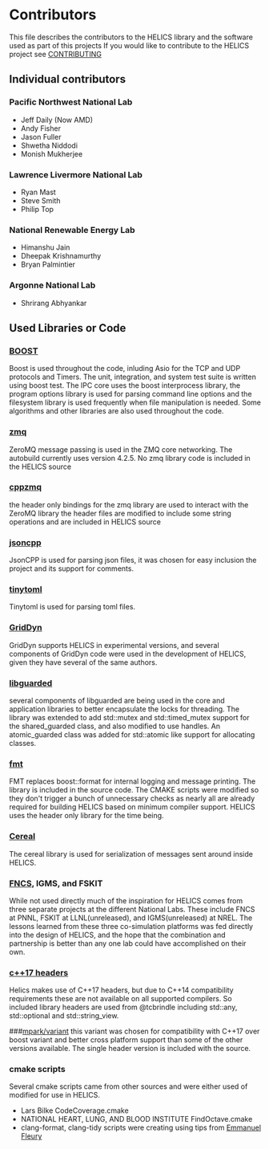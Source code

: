 # Contributors
This file describes the contributors to the HELICS library and the software used as part of this projects
If you would like to contribute to the HELICS project see [CONTRIBUTING](CONTRIBUTING.md)
## Individual contributors
### Pacific Northwest National Lab
 - Jeff Daily (Now AMD)
 - Andy Fisher
 - Jason Fuller
 - Shwetha Niddodi
 - Monish Mukherjee

### Lawrence Livermore National Lab
 - Ryan Mast
 - Steve Smith
 - Philip Top

### National Renewable Energy Lab
 - Himanshu Jain
 - Dheepak Krishnamurthy
 - Bryan Palmintier

### Argonne National Lab
 - Shrirang Abhyankar
 
## Used Libraries or Code

### [BOOST](www.boost.org)
  Boost is used throughout the code, inluding Asio for the TCP and UDP protocols and Timers.  The unit, integration, and system test suite is written using boost test.  The IPC core uses the boost interprocess library, the program options library is used for parsing command line options and the filesystem library is used frequently when file manipulation is needed.  Some algorithms and other libraries are also used throughout the code.

### [zmq](www.zeromq.org)
  ZeroMQ message passing is used in the ZMQ core networking.  The autobuild currently uses version 4.2.5. No zmq library code is included in the HELICS source
  
### [cppzmq](https://github.com/zeromq/cppzmq)
  the header only bindings for the zmq library are used to interact with the ZeroMQ library the header files are modified to include some string operations and are included in HELICS source

### [jsoncpp](https://github.com/open-source-parsers/jsoncpp)
  JsonCPP is used for parsing json files, it was chosen for easy inclusion the project and its support for comments.

### [tinytoml](https://github.com/mayah/tinytoml)
  Tinytoml is used for parsing toml files.  

### [GridDyn](https://github.com/LLNL/GridDyn)
GridDyn supports HELICS in experimental versions, and several components of GridDyn code were used in the development of HELICS, given they have several of the same authors.  

### [libguarded](https://github.com/copperspice/libguarded)
several components of libguarded are being used in the core and application libraries to better encapsulate the locks for threading.  The library was extended to add std::mutex and std::timed_mutex support for the shared_guarded class, and also modified to use handles.  An atomic_guarded class was added for std::atomic like support for allocating classes.

### [fmt](http://fmtlib.net/latest/index.html)
FMT replaces boost::format for internal logging and message printing.  The library is included in the source code.  The CMAKE scripts were modified so they don't trigger a bunch of unnecessary checks as nearly all are already required for building HELICS based on minimum compiler support.  HELICS uses the header only library for the time being.  

### [Cereal](https://github.com/USCiLab/cereal)
The cereal library is used for serialization of messages sent around inside HELICS.  

### [FNCS](https://github.com/FNCS/fncs), IGMS, and FSKIT
While not used directly much of the inspiration for HELICS comes from three separate projects at the different National Labs.  These include FNCS at PNNL, FSKIT at LLNL(unreleased), and IGMS(unreleased) at NREL.  The lessons learned from these three co-simulation platforms was fed directly into the design of HELICS, and the hope that the combination and partnership is better than any one lab could have accomplished on their own.  

### [c++17 headers](https://github.com/tcbrindle/cpp17_headers)
Helics makes use of C++17 headers, but due to C++14 compatibility requirements these are not available on all supported compilers.  So included library headers are used from @tcbrindle including std::any, std::optional and std::string_view.  

###[mpark/variant](https://github.com/mpark/variant)
this variant was chosen for compatibility with C++17 over boost variant and better cross platform support than some of the other versions available.  The single header version is included with the source.

### cmake scripts
Several cmake scripts came from other sources and were either used of modified for use in HELICS.
 - Lars Bilke CodeCoverage.cmake
 - NATIONAL HEART, LUNG, AND BLOOD INSTITUTE  FindOctave.cmake
 - clang-format, clang-tidy scripts were creating using tips from [Emmanuel Fleury](http://www.labri.fr/perso/fleury/posts/programming/using-clang-tidy-and-clang-format.html)
